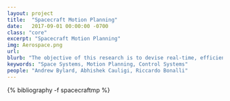 ```yaml
---
layout: project
title:  "Spacecraft Motion Planning"
date:   2017-09-01 00:00:00 -0700
class: "core"
excerpt: "Spacecraft Motion Planning"
img: Aerospace.png
url: 
blurb: "The objective of this research is to devise real-time, efficient and dependable algorithms for spacecraft autonomous maneuvering, with a focus on dynamic and cluttered environments. Specifically, we aim to devise technologies for the online planning of trajectories in proximity operations, which together with reliable environmental sensing and autonomous high-level decision-making is a key enabler for autonomous spacecraft navigation. To this end, we develop robot motion planning and trajectory optimization techniques, tailor them to aerospace mission constraints (e.g., unique dynamics and environments, often limited computation, etc.), and apply them to aerospace hardware platforms, both on ground test beds and in space."
keywords: "Space Systems, Motion Planning, Control Systems"
people: "Andrew Bylard, Abhishek Cauligi, Riccardo Bonalli"
---
```


<div class="project_bib">
{% bibliography -f spacecraftmp %}
</div>
